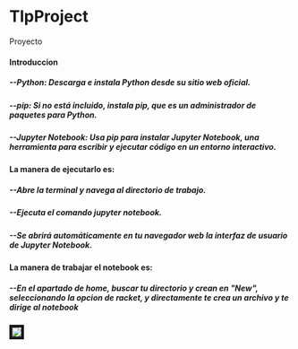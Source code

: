 # TlpProject
Proyecto
#### Introduccion
##### --Python: Descarga e instala Python desde su sitio web oficial.

##### --pip: Si no está incluido, instala pip, que es un administrador de paquetes para Python.

##### --Jupyter Notebook: Usa pip para instalar Jupyter Notebook, una herramienta para escribir y ejecutar código en un entorno interactivo.
#### La manera de ejecutarlo es:
##### --Abre la terminal y navega al directorio de trabajo.
##### --Ejecuta el comando jupyter notebook.
##### --Se abrirá automáticamente en tu navegador web la interfaz de usuario de Jupyter Notebook.
#### La manera de trabajar el notebook es:
##### --En el apartado de home, buscar tu directorio y crean en "New", seleccionando la opcion de racket, y directamente te crea un archivo y te dirige al notebook
<img src="/images/picture.jpg" border="5px solid red"/>
